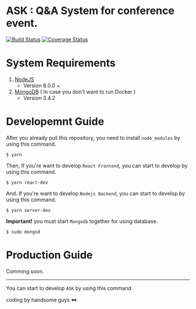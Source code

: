 # ASK : Q&A System for conference event.

[![Build Status](https://travis-ci.org/alchemist-itbangmod/ask.svg?branch=master)](https://travis-ci.org/alchemist-itbangmod/ask)
[![Coverage Status](https://coveralls.io/repos/github/alchemist-itbangmod/ask/badge.svg?branch=develop)](https://coveralls.io/github/alchemist-itbangmod/ask?branch=develop)

# System Requirements
1. [NodeJS](https://nodejs.org/en/)
    - Version 8.0.0 +
2. [MongoDB](https://www.mongodb.com/) ( In case you don't want to run Docker )
    - Version 3.4.2

# Developemnt Guide
After you already pull this repository, you need to install `node_modules` by using this command.

```
$ yarn
```

Then, If you're want to develop `React Frontend`, you can start to develop by using this command.
```
$ yarn react-dev
```

And. If you're want to develop `Nodejs Backend`, you can start to develop by using this command.
```
$ yarn server-dev
```

**Important!** you must start `Mongodb` together for using database.
```
$ sudo mongod
```

# Production Guide

Comming soon.

---

You can start to develop `ASK` by using this command.

coding by handsome guys 🕶

